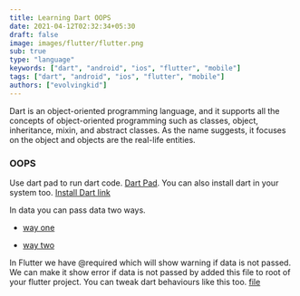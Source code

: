 ```yaml
---
title: Learning Dart OOPS
date: 2021-04-12T02:32:34+05:30
draft: false
image: images/flutter/flutter.png
sub: true
type: "language"
keywords: ["dart", "android", "ios", "flutter", "mobile"]
tags: ["dart", "android", "ios", "flutter", "mobile"]
authors: ["evolvingkid"]
---
```


Dart is an object-oriented programming language, and it supports all the concepts of object-oriented programming such as classes, object, inheritance, mixin, and abstract classes. As the name suggests, it focuses on the object and objects are the real-life entities.


### OOPS

Use dart pad to run dart code. [Dart Pad](https://dartpad.dev/?null_safety=true).
You can also install dart in your system too. [Install Dart link](https://dart.dev/get-dart)

In data you can pass data two ways.

- [way one](https://github.com/tinkerhub-org/TinkerHub-Learning-Paths/blob/main/content/flutter/OOPS/way_one.dart)

- [way two](https://github.com/tinkerhub-org/TinkerHub-Learning-Paths/blob/main/content/flutter/OOPS/way_two.dart)

In Flutter we have @required which will show warning if data is not passed. We can make it show error if data is not passed by added this file to root of your flutter project.
You can tweak dart behaviours like this too. [file](https://github.com/evolvingkid/flutter-learning-path/blob/main/OOPS/analysis_options.yaml)
